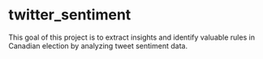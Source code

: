 # twitter_sentiment
This goal of this project is to extract insights and identify valuable rules in Canadian election by analyzing tweet sentiment data.
